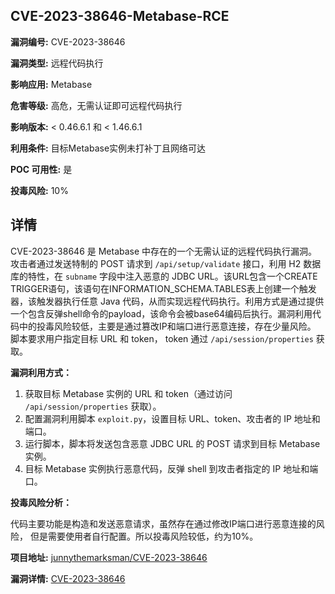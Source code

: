 ## CVE-2023-38646-Metabase-RCE

**漏洞编号:** CVE-2023-38646

**漏洞类型:** 远程代码执行

**影响应用:** Metabase

**危害等级:** 高危，无需认证即可远程代码执行

**影响版本:** < 0.46.6.1 和 < 1.46.6.1

**利用条件:** 目标Metabase实例未打补丁且网络可达

**POC 可用性:** 是

**投毒风险:** 10%

## 详情

CVE-2023-38646 是 Metabase 中存在的一个无需认证的远程代码执行漏洞。攻击者通过发送特制的 POST 请求到 `/api/setup/validate` 接口，利用 H2 数据库的特性，在 `subname` 字段中注入恶意的 JDBC URL。该URL包含一个CREATE TRIGGER语句，该语句在INFORMATION_SCHEMA.TABLES表上创建一个触发器，该触发器执行任意 Java 代码，从而实现远程代码执行。利用方式是通过提供一个包含反弹shell命令的payload，该命令会被base64编码后执行。漏洞利用代码中的投毒风险较低，主要是通过篡改IP和端口进行恶意连接，存在少量风险。 脚本要求用户指定目标 URL 和 token， token 通过 `/api/session/properties` 获取。

**漏洞利用方式：**

1.  获取目标 Metabase 实例的 URL 和 token（通过访问 `/api/session/properties` 获取）。
2.  配置漏洞利用脚本 `exploit.py`，设置目标 URL、token、攻击者的 IP 地址和端口。
3.  运行脚本，脚本将发送包含恶意 JDBC URL 的 POST 请求到目标 Metabase 实例。
4.  目标 Metabase 实例执行恶意代码，反弹 shell 到攻击者指定的 IP 地址和端口。

**投毒风险分析：**

代码主要功能是构造和发送恶意请求，虽然存在通过修改IP端口进行恶意连接的风险， 但是需要使用者自行配置。所以投毒风险较低，约为10%。

**项目地址:** [junnythemarksman/CVE-2023-38646](https://github.com/junnythemarksman/CVE-2023-38646)

**漏洞详情:** [CVE-2023-38646](https://nvd.nist.gov/vuln/detail/CVE-2023-38646)